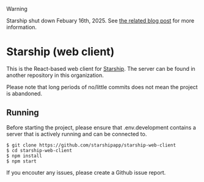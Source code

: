 > [!WARNING]  
> Starship shut down Febuary 16th, 2025. See [the related blog post](https://blogs.mailliw.org/william341/the-end-of-starship) for more information.

# Starship (web client)
This is the React-based web client for [Starship](starshipapp.xyz). The server can be found in another repository in this organization.

Please note that long periods of no/little commits does not mean the project is abandoned.

## Running
Before starting the project, please ensure that .env.development contains a server that is actively running and can be connected to.

```
$ git clone https://github.com/starshipapp/starship-web-client
$ cd starship-web-client
$ npm install
$ npm start
```
If you encouter any issues, please create a Github issue report.
